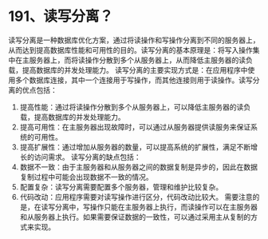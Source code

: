 # 191、读写分离？

读写分离是一种数据库优化方案，通过将读操作和写操作分离到不同的服务器上，从而达到提高数据库性能和可用性的目的。读写分离的基本原理是：将写入操作集中在主服务器上，而将读操作分散到多个从服务器上，从而降低主服务器的读负载，提高数据库的并发处理能力。 读写分离的主要实现方式是：在应用程序中使用多个数据库连接，其中一个连接用于写操作，而其他连接则用于读操作。读写分离的优点包括：

1. 提高性能：通过将读操作分散到多个从服务器上，可以降低主服务器的读负载，提高数据库的并发处理能力。
2. 提高可用性：在主服务器出现故障时，可以通过从服务器提供读服务来保证系统的可用性。
3. 提高扩展性：通过增加从服务器的数量，可以提高系统的扩展性，满足不断增长的访问需求。 读写分离的缺点包括：
4. 数据不一致：由于主服务器和从服务器之间的数据复制是异步的，因此在数据复制过程中可能会出现数据不一致的情况。
5. 配置复杂：读写分离需要配置多个服务器，管理和维护比较复杂。
6. 代码改动：应用程序需要对读写操作进行区分，代码改动比较大。 需要注意的是，在读写分离中，写操作只能在主服务器上执行，而读操作可以在主服务器和从服务器上执行。如果需要保证数据的一致性，可以通过采用主从复制的方式来实现。
